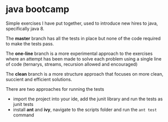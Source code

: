 # java bootcamp

Simple exercises I have put together, used to introduce new hires to java, specifically java 8.

The **master** branch has all the tests in place but none of the code required to make the tests pass.

The **one-line** branch is a more experimental approach to the exercises where an attempt has been made to solve each problem using a single line of code (ternarys, streams, recursion allowed and encouraged)

The **clean** branch is a more structure approach that focuses on more clean, succient and efficient solutions.

There are two approaches for running the tests
* import the project into your ide, add the junit library and run the tests as junit tests
* install **ant** and **ivy**, navigate to the scripts folder and run the `ant test` command

